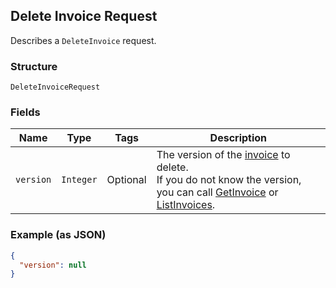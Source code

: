 ## Delete Invoice Request

Describes a `DeleteInvoice` request.

### Structure

`DeleteInvoiceRequest`

### Fields

| Name | Type | Tags | Description |
|  --- | --- | --- | --- |
| `version` | `Integer` | Optional | The version of the [invoice](#type-invoice) to delete.<br>If you do not know the version, you can call [GetInvoice](#endpoint-Invoices-GetInvoice) or <br>[ListInvoices](#endpoint-Invoices-ListInvoices). |

### Example (as JSON)

```json
{
  "version": null
}
```


